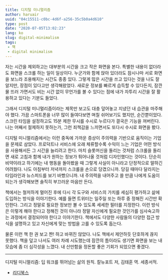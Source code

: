 ```yaml
---
title: 디지털 미니멀리즘
author: haruair
uuid: "04c15511-c0bc-4d6f-a256-35c5b0a4d610"
type: post
date: "2020-07-05T13:02:23"
lang: ko
slug: digital-minimalism
tags:
 - 책
 - digital minimalism
---
```


자는 시간을 제외하고는 대부분의 시간을 크고 작은 화면을 본다. 특별한 내용이 없더라도 화면을 스크롤 하는 일이 일상이다. 누군가와 함께 앉아 있더라도 잠시나마 서로 화면을 보느라 조용해지는 시간도 종종 있다. 그렇게 많은 시간을 쓰고 있다는 것을 나도 잘 알지만, 장점이 있다고만 생각해왔었다. 새로운 정보를 빠르게 습득할 수 있다든지, 잠깐 물 뜨러 가면서도 비는 시간 없이 무언가를 볼 수 있다는 점에 내가 자투리 시간을 잘 활용하고 있다는 기분도 들었다.

그래서 디지털 미니멀리즘이라는 제목만 보고도 대충 덮어놓고 지냈던 내 습관을 마주해야 했다. 가끔 스마트폰을 너무 많이 들여다보면 며칠 쉬어보기도 했지만, 순간뿐이었다. 스크린 타임을 설정하고도 15분 제한 무시를 수시로 누르다가 결국은 기능을 꺼버린다. 나는 어째서 절제하지 못하는가, 그런 죄책감을 느끼면서도 또다시 수시로 화면을 봤다.

디지털 미니멀리즘에서는 이런 중독에 가까운 증상이 주의력을 기반으로 움직이는 기업을 문제로 삼았다. 프로덕트나 서비스에 오래 체류할수록 수익이 느는 기업은 어떤 방식을 사용해서든 그 시간을 늘리려고 한다. 마치 슬롯머신을 돌리는 것처럼 스크롤을 돌리면 새로 고침과 함께 내가 원하는 정보가 튀어나올 것처럼 디자인했다는 것이다. 단순히 비약이라고 하기에는 내 행동을 돌아봤을 때 그렇게 사실이 아니라고 단정적으로 말하긴 어려웠다. 나도 아침부터 저녁까지 스크롤을 손으로 당겼으니까. 당길 때마다 달라지는 타임라인과 뉴스피드를 보기 바빴으니까. 내 주의력을 내어주고 쓸 만큼 나에게 도움이 되는가 생각해보면 솔직히 부끄러운 마음만 든다.

책에서는 철저하게 멀어진 후에 다시 각 도구와 서비스의 가치를 세심히 평가하고 삶에 도입하는 방식을 이야기한다. 예를 들면 트위터는 일주일 또는 하루 중 정해진 시간만 확인한다. 그리고 정말로 필요한 정보만 볼 수 있도록 세세한 필터를 지정한다. 이런 방식은 이렇게 해야 한다고 정해진 것이 아니라 정말 자신에게 필요한 것인가를 심사숙고하는 과정에서 결정되어야 한다고 이야기한다. 책에서도 다양한 사람들의 다양한 접근 방식을 설명하고 있고 자신에게 맞는 방법을 고를 수 있도록 돕는다.

물론 이런 책 한 권 보고 짠! 하고 바뀌진 않았다. 나도 책에서 제안하듯 단호하게 끊지 못했다. 책을 덮고 나서도 여러 차례 시도했는데 잠깐의 틈이라도 생기면 화면을 보는 내 모습에 좀 더 심각성을 느꼈다. 내 산만함을 정돈할 좋은 기회가 되었으면 좋겠다.

----

디지털 미니멀리즘: 딥 워크를 뛰어넘는 삶의 원칙. 칼뉴포트 저, 김태훈 역. 세종서적.

- [리디북스](https://ridibooks.com/books/620000185)

